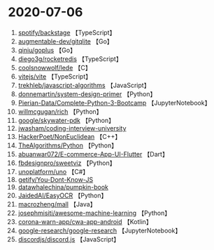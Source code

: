 # 2020-07-06

1. [spotify/backstage](https://github.com/spotify/backstage) 【TypeScript】
2. [augmentable-dev/gitqlite](https://github.com/augmentable-dev/gitqlite) 【Go】
3. [qiniu/goplus](https://github.com/qiniu/goplus) 【Go】
4. [diego3g/rocketredis](https://github.com/diego3g/rocketredis) 【TypeScript】
5. [coolsnowwolf/lede](https://github.com/coolsnowwolf/lede) 【C】
6. [vitejs/vite](https://github.com/vitejs/vite) 【TypeScript】
7. [trekhleb/javascript-algorithms](https://github.com/trekhleb/javascript-algorithms) 【JavaScript】
8. [donnemartin/system-design-primer](https://github.com/donnemartin/system-design-primer) 【Python】
9. [Pierian-Data/Complete-Python-3-Bootcamp](https://github.com/Pierian-Data/Complete-Python-3-Bootcamp) 【JupyterNotebook】
10. [willmcgugan/rich](https://github.com/willmcgugan/rich) 【Python】
11. [google/skywater-pdk](https://github.com/google/skywater-pdk) 【Python】
12. [jwasham/coding-interview-university](https://github.com/jwasham/coding-interview-university) 
13. [HackerPoet/NonEuclidean](https://github.com/HackerPoet/NonEuclidean) 【C++】
14. [TheAlgorithms/Python](https://github.com/TheAlgorithms/Python) 【Python】
15. [abuanwar072/E-commerce-App-UI-Flutter](https://github.com/abuanwar072/E-commerce-App-UI-Flutter) 【Dart】
16. [fbdesignpro/sweetviz](https://github.com/fbdesignpro/sweetviz) 【Python】
17. [unoplatform/uno](https://github.com/unoplatform/uno) 【C#】
18. [getify/You-Dont-Know-JS](https://github.com/getify/You-Dont-Know-JS) 
19. [datawhalechina/pumpkin-book](https://github.com/datawhalechina/pumpkin-book) 
20. [JaidedAI/EasyOCR](https://github.com/JaidedAI/EasyOCR) 【Python】
21. [macrozheng/mall](https://github.com/macrozheng/mall) 【Java】
22. [josephmisiti/awesome-machine-learning](https://github.com/josephmisiti/awesome-machine-learning) 【Python】
23. [corona-warn-app/cwa-app-android](https://github.com/corona-warn-app/cwa-app-android) 【Kotlin】
24. [google-research/google-research](https://github.com/google-research/google-research) 【JupyterNotebook】
25. [discordjs/discord.js](https://github.com/discordjs/discord.js) 【JavaScript】
